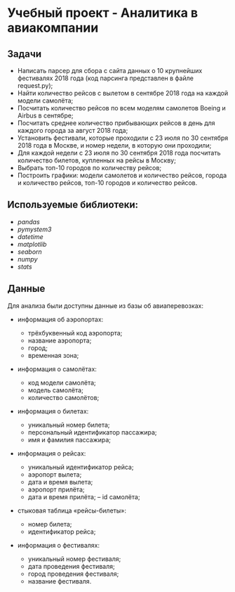 # Учебный проект - Аналитика в авиакомпании

## Задачи

- Написать парсер для сбора с сайта данных о 10 крупнейших фестивалях 2018 года (код парсинга представлен в файле request.py);
- Найти количество рейсов с вылетом в сентябре 2018 года на каждой модели самолёта;
- Посчитать количество рейсов по всем моделям самолетов Boeing и Airbus в сентябре;
- Посчитать среднее количество прибывающих рейсов в день для каждого города за август 2018 года;
- Установить фестивали, которые проходили с 23 июля по 30 сентября 2018 года в Москве, и номер недели, в которую они проходили;
- Для каждой недели с 23 июля по 30 сентября 2018 года посчитать количество билетов, купленных на рейсы в Москву;
- Выбрать топ-10 городов по количеству рейсов;
- Построить графики: модели самолетов и количество рейсов, города и количество рейсов, топ-10 городов и количество рейсов.


## Используемые библиотеки:
- *pandas*
- *pymystem3*
- *datetime*
- *matplotlib*
- *seaborn*
- *numpy*
- *stats*

## Данные

Для анализа были доступны данные из базы об авиаперевозках:

- информация об аэропортах:
  - трёхбуквенный код аэропорта;
  - название аэропорта;
  - город;
  - временная зона;
  
- информация о самолётах:
  - код модели самолёта;
  - модель самолёта;
  - количество самолётов;
  
- информация о билетах:
  - уникальный номер билета;
  - персональный идентификатор пассажира;
  - имя и фамилия пассажира;
  
- информация о рейсах:
  - уникальный идентификатор рейса;
  - аэропорт вылета;
  - дата и время вылета;
  - аэропорт прилёта;
  - дата и время прилёта;
  – id самолёта;
  
- стыковая таблица «рейсы-билеты»:
  - номер билета;
  - идентификатор рейса;
  
- информация о фестивалях:
  - уникальный номер фестиваля;
  - дата проведения фестиваля;
  - город проведения фестиваля;
  - название фестиваля.